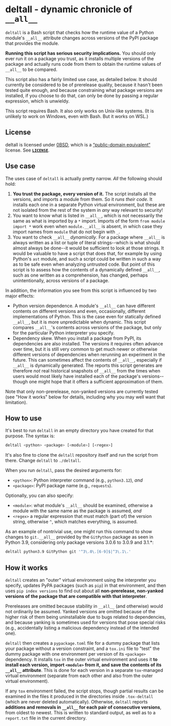 <!-- SPDX-License-Identifier: 0BSD -->

# deltall - dynamic chronicle of `__all__`

`deltall` is a Bash script that checks how the runtime value of a Python
module's `__all__` attribute changes across versions of the PyPI package that
provides the module.

**Running this script has serious security implications.** You should only ever
run it on a package you trust, as it installs multiple versions of the package
and actually runs code from them to obtain the runtime values of `__all__` to
be compared.

This script also has a fairly limited use case, as detailed below. It should
currently be considered to be of prerelease quality, because it hasn't been
tested quite enough, and because constraining what package versions are
installed, if you choose to do that, can only be done by passing a regular
expression, which is unwieldy.

This script requires Bash. It also only works on Unix-like systems. (It is
unlikely to work on Windows, even with Bash. But it works on WSL.)

## License

deltall is licensed under [0BSD](https://spdx.org/licenses/0BSD.html), which is
a [“public-domain
equivalent”](https://en.wikipedia.org/wiki/Public-domain-equivalent_license)
license. See [**`LICENSE`**](LICENSE).

## Use case

The uses case of `deltall` is actually pretty narrow. *All* the following
should hold:

1. **You trust the package, every version of it.** The script installs all the
   versions, and imports a module from them. So it *runs their code*. It
   installs each one in a separate Python virtual environment, but these are
   not isolated from the rest of the system in *any* way relevant to security!
2. You want to know what is listed in `__all__`, which is not necessarily the
   same as what is imported by a `*` import. Imports of the form `from module
   import *` work even when `module.__all__` is absent, in which case they
   import names from `module` that do not begin with `_`.
3. You want to check `__all__` *dynamically*. For a package where `__all__` is
   always written as a list or tuple of literal strings--which is what should
   almost always be done--it would be sufficient to look at those strings. It
   would be valuable to have a script that does that, for example by using
   Python's `ast` module, and such a script could be written in such a way as
   to be safe even when analyzing untrusted code. But point of this script is
   to assess how the contents of a dynamically defined `__all__`, such as one
   written as a comprehension, has changed, perhaps unintentionally, across
   versions of a package.

In addition, the information you see from this script is influenced by two
major effects:

- Python version dependence. A module's `__all__` can have different contents
  on different versions and even, occasionally, different implementations of
  Python. This is the case even for statically defined `__all__`, but it is
  more unpredictable when dynamic. This script compares `__all__`'s contents
  across versions of the package, but only for the particular Python
  interpreter you specify.
- Dependency skew. When you install a package from PyPI, its dependencies are
  also installed. The versions it requires often advance over time, but it is
  still very common to get much newer or otherwise different versions of
  dependencies when rerunning an experiment in the future. This can sometimes
  affect the contents of `__all__`, especially if `__all__` is dynamically
  generated. The reports this script generates are therefore *not* real
  historical snapshots of `__all__` from the times when users would most likely
  have installed each of the package's versions--though one might hope that it
  offers a sufficient approximation of them.

Note that only non-prerelease, non-yanked versions are currently tested (see
"How it works" below for details, including why you may well want that
limitation).

## How to use

It's best to run `deltall` in an empty directory you have created for that
purpose. The syntax is:

```sh
deltall <python> <package> [<module>] [<regex>]
```

It's also fine to clone the `deltall` repository itself and run the script from
there. Change `deltall` to `./deltall`.

When you run `deltall`, pass the desired arguments for:

- `<python>`: Python interpreter command (e.g., `python3.12`), *and*
- `<package>`: PyPI package name (e.g., `requests`).

Optionally, you can also specify:

- `<module>`: what module's `__all__` should be examined, otherwise a module
  with the same name as the package is assumed, *and*
- `<regex>` a regular expression that must match (part of) the version string,
  otherwise `^`, which matches everything, is assumed.

As an example of nontrivial use, one might run this command to show changes to
`git.__all__` provided by the `GitPython` package as seen in Python 3.9,
considering only package versions 3.0.6 to 3.0.9 and 3.1.\*:

```sh
deltall python3.9 GitPython git '^3\.0\.[6-9]$|^3\.1\.'
```

## How it works

`deltall` creates an "outer" virtual environment using the interpreter you
specify, updates PyPA packages (such as `pip`) in that environment, and then
uses `pip index versions` to find out about all **non-prerelease, non-yanked
versions of the package that are compatible with that interpreter**.

Prereleases are omitted because stability in `__all__` (and otherwise) would
not ordinarily be assumed. Yanked versions are omitted because of the higher
risk of them being uninstallable due to bugs related to dependencies, and
because yanking is sometimes used for versions that pose special risks (e.g.,
accidentally listing a malicious dependency instead of the intended one).

`deltall` then creates a `pypackage.toml` file for a dummy package that lists
your package without a version constraint, and a `tox.ini` file to "test" the
dummy package with one environment per version of its `<package>` dependency.
It installs `tox` in the outer virtual environment and uses it **to install
each version, import `<module>` from it, and save the contents of its `__all__`
attribute**. This is done for each version in a separate `tox`-managed virtual
environment (separate from each other and also from the outer virtual
environment).

If any `tox` environment failed, the script stops, though partial results can
be examined in the files it produced in the directories inside `.tox-deltall`
(which are never deleted automatically). Otherwise, `deltall` reports
**additions and removals in `__all__` for each pair of consecutive versions**,
from oldest to newest. This is written to standard output, as well as to a
`report.txt` file in the current directory.
